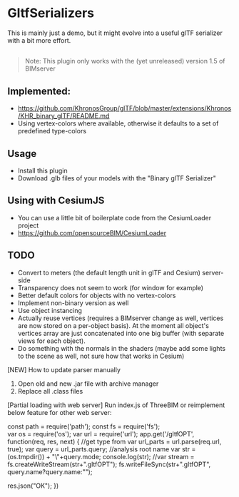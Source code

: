 # GltfSerializers

This is mainly just a demo, but it might evolve into a useful glTF serializer with a bit more effort.

##

> Note: This plugin only works with the (yet unreleased) version 1.5 of BIMserver

## Implemented:
- https://github.com/KhronosGroup/glTF/blob/master/extensions/Khronos/KHR_binary_glTF/README.md
- Using vertex-colors where available, otherwise it defaults to a set of predefined type-colors

## Usage
- Install this plugin
- Download .glb files of your models with the "Binary glTF Serializer"

## Using with CesiumJS
- You can use a little bit of boilerplate code from the CesiumLoader project
- https://github.com/opensourceBIM/CesiumLoader

## TODO

- Convert to meters (the default length unit in glTF and Cesium) server-side
- Transparency does not seem to work (for window for example)
- Better default colors for objects with no vertex-colors
- Implement non-binary version as well
- Use object instancing
- Actually reuse vertices (requires a BIMserver change as well, vertices are now stored on a per-object basis). At the moment all object's vertices array are just concatenated into one big buffer (with separate views for each object).
- Do something with the normals in the shaders (maybe add some lights to the scene as well, not sure how that works in Cesium)


[NEW]
How to update parser manually
1. Open old and new .jar file with archive manager
2. Replace all .class files

[Partial loading with web server]
Run index.js of ThreeBIM or reimplement below feature for other web server:

const path = require('path');
const fs = require('fs');	
var os = require('os');
var url = require('url');
app.get('/gltfOPT', function(req, res, next) {
  //get type from 
  var url_parts = url.parse(req.url, true);
  var query = url_parts.query;
  //analysis root name
  var str = (os.tmpdir()) + "\\"+query.mode;
  console.log(str);
  //var stream = fs.createWriteStream(str+".gltfOPT");
  fs.writeFileSync(str+".gltfOPT", query.name?query.name:"");

  res.json("OK");
})
